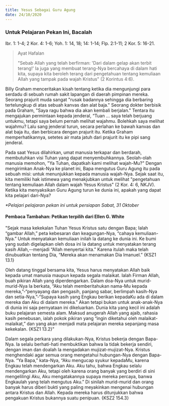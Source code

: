 ```yaml
---
title: Yesus Sebagai Guru Agung
date: 24/10/2020
---
```


### Untuk Pelajaran Pekan Ini, Bacalah
Ibr. 1: 1-4; 2 Kor. 4: 1-6; Yoh. 1: 14, 18; 14: 1-14; Flp. 2:1-11; 2 Kor. 5: 16-21.

> <p>Ayat Hafalan</p>
> "Sebab Allah yang telah berfirman: 'Dari dalam gelap akan terbit terang!' Ia juga yang membuat terang-Nya bercahaya di dalam hati kita, supaya kita beroleh terang dari pengetahuan tentang kemuliaan Allah yang tampak pada wajah Kristus" (2 Korintus 4:6).

Billy Graham menceritakan kisah tentang ketika dia mengunjungi para serdadu di sebuah rumah sakit lapangan di daerah pimpinan mereka. Seorang prajurit muda sangat "rusak badannya sehingga dia berbaring tertelungkup di atas sebuah kanvas dan alat baja." Seorang dokter berbisik pada Graham, "Saya ragu bahwa dia akan kembali berjalan." Tentara itu mengajukan permintaan kepada jenderal, “Tuan ... saya telah berjuang untukmu, tetapi saya belum pernah melihat wajahmu. Bolehkah saya melihat wajahmu? Lalu sang jenderal turun, secara perlahan ke bawah kanvas dan alat baja itu, dan berbicara dengan prajurit itu. Ketika Graham memperhatikannya, setetes air mata jatuh dari prajurit itu ke pipi sang jenderal.

Pada saat Yesus dilahirkan, umat manusia terkapar dan berdarah, membutuhkan visi Tuhan yang dapat menyembuhkannya. Seolah-olah manusia memohon, "Ya Tuhan, dapatkah kami melihat wajah-Mu?" Dengan mengirimkan Anak-Nya ke planet ini, Bapa mengutus Guru Agung itu pada sebuah misi: untuk menunjukkan kepada manusia wajah-Nya. Sejak saat itu, kita memiliki hak istimewa yang menakjubkan untuk melihat "pengetahuan tentang kemuliaan Allah dalam wajah Yesus Kristus" (2 Kor. 4: 6, NKJV). Ketika kita menyaksikan Guru Agung turun ke dunia ini, apakah yang dapat kita pelajari dari-Nya?

_*Pelajari pelajaran pekan ini untuk persiapan Sabat, 31 Oktober_


#### Pembaca Tambahan: Petikan terpilih dari Ellen G. White

"Sejak masa kekekalan Tuhan Yesus Kristus satu dengan Bapa; Ialah “gambar Allah,” peta kebesaran dan keagungan-Nya, “cahaya kemuliaan-Nya.” Untuk menyatakan kemuliaan inilah Ia datang ke dunia ini. Ke bumi yang sudah digelapkan oleh dosa ini Ia datang untuk menyatakan terang kasih Allah,--menjadi “Allah menyertai kita.” Karena itulah maka telah dinubuatkan tentang Dia, “Mereka akan menamakan Dia Imanuel.” {KSZ1 13.1}

Oleh datang tinggal bersama kita, Yesus harus menyatakan Allah baik kepada umat manusia maupun kepada segala malaikat. Ialah Firman Allah, buah pikiran Allah yang diperdengarkan. Dalam doa-Nya untuk murid-murid-Nya Ia berkata, “Aku telah memberitahukan nama-Mu kepada mereka,”-“penyayang dan pengasih, panjang sabar, berlimpah kasih-Nya dan setia-Nya,”-“Supaya kasih yang Engkau berikan kepadaKu ada di dalam mereka dan Aku di dalam mereka.” Akan tetapi bukan untuk anak-anak-Nya di dunia ini saja pernyataan ini dikeluarkan. Dunia kita yang kecil ini adalah buku pelajaran semesta alam. Maksud anugerah Allah yang ajaib, rahasia kasih penebusan, ialah pokok pikiran yang “ingin diketahui oleh malaikat-malaikat,” dan yang akan menjadi mata pelajaran mereka sepanjang masa kekekalan. {KSZ1 13.2}"

Dalam segala perkara yang dilakukan-Nya, Kristus bekerja dengan Bapa-Nya. Ia selalu berhati-hati membuktikan bahwa Ia tidak bekerja sendiri, dengan iman dan doalah Ia mengadakan mujizat-mujizat-Nya. Kristus menghendaki agar semua orang mengetahui hubungan-Nya dengan Bapa-Nya. “Ya Bapa,” kata-Nya, “Aku mengucap syukur kepadaMu, karena Engkau telah mendengarkan Aku. Aku tahu, bahwa Engkau selalu mendengarkan Aku, tetapi oleh karena orang banyak yang berdiri di sini mengelilingi Aku, Aku mengatakannya supaya mereka percaya, banwa Engkaulah yang telah mengutus Aku.” Di sinilah murid-murid dan orang banyak harus diberi bukti yang paling meyakinkan mengenai hubungan antara Kristus dan Allah. Kepada mereka harus ditunjukkan bahwa pengakuan Kristus bukannya suatu penipuan. {KSZ2 154.3}